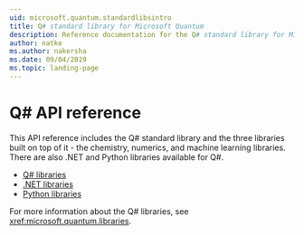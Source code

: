 ```yaml
---
uid: microsoft.quantum.standardlibsintro
title: Q# standard library for Microsoft Quantum
description: Reference documentation for the Q# standard library for Microsoft Quantum
author: natke
ms.author: nakersha
ms.date: 09/04/2019
ms.topic: landing-page
---
```


# Q# API reference #

This API reference includes the Q# standard library and the three libraries built on top of it - the chemistry, numerics, and machine learning libraries. There are also .NET and Python libraries available for Q#.

- [Q# libraries](xref:microsoft.quantum.qsharplibintro)
- [.NET libraries](xref:microsoft.quantum.dotnetlibsintro)
- [Python libraries](https://docs.microsoft.com/python/qsharp)

For more information about the Q# libraries, see <xref:microsoft.quantum.libraries>.
